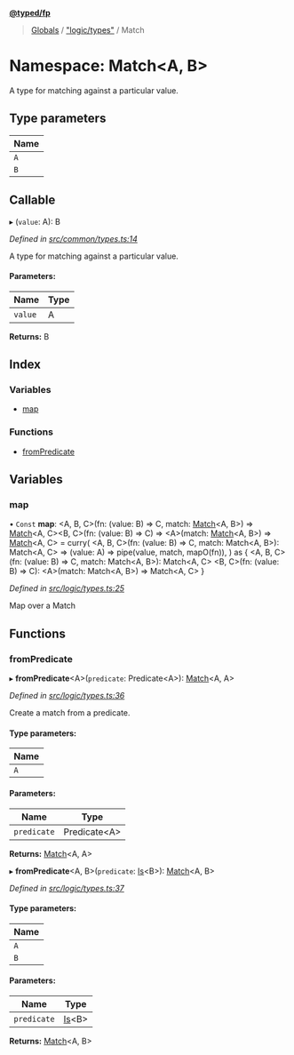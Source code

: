 **[@typed/fp](../README.md)**

> [Globals](../globals.md) / ["logic/types"](_logic_types_.md) / Match

# Namespace: Match\<A, B>

A type for matching against a particular value.

## Type parameters

Name |
------ |
`A` |
`B` |

## Callable

▸ (`value`: A): B

*Defined in [src/common/types.ts:14](https://github.com/TylorS/typed-fp/blob/41076ce/src/common/types.ts#L14)*

A type for matching against a particular value.

#### Parameters:

Name | Type |
------ | ------ |
`value` | A |

**Returns:** B

## Index

### Variables

* [map](_logic_types_.match.md#map)

### Functions

* [fromPredicate](_logic_types_.match.md#frompredicate)

## Variables

### map

• `Const` **map**: \<A, B, C>(fn: (value: B) => C, match: [Match](_logic_types_.match.md)\<A, B>) => [Match](_logic_types_.match.md)\<A, C>\<B, C>(fn: (value: B) => C) => \<A>(match: [Match](_logic_types_.match.md)\<A, B>) => [Match](_logic_types_.match.md)\<A, C> = curry( \<A, B, C>(fn: (value: B) => C, match: Match\<A, B>): Match\<A, C> => (value: A) => pipe(value, match, mapO(fn)), ) as { \<A, B, C>(fn: (value: B) => C, match: Match\<A, B>): Match\<A, C> \<B, C>(fn: (value: B) => C): \<A>(match: Match\<A, B>) => Match\<A, C> }

*Defined in [src/logic/types.ts:25](https://github.com/TylorS/typed-fp/blob/41076ce/src/logic/types.ts#L25)*

Map over a Match

## Functions

### fromPredicate

▸ **fromPredicate**\<A>(`predicate`: Predicate\<A>): [Match](_logic_types_.match.md)\<A, A>

*Defined in [src/logic/types.ts:36](https://github.com/TylorS/typed-fp/blob/41076ce/src/logic/types.ts#L36)*

Create a match from a predicate.

#### Type parameters:

Name |
------ |
`A` |

#### Parameters:

Name | Type |
------ | ------ |
`predicate` | Predicate\<A> |

**Returns:** [Match](_logic_types_.match.md)\<A, A>

▸ **fromPredicate**\<A, B>(`predicate`: [Is](_logic_types_.md#is)\<B>): [Match](_logic_types_.match.md)\<A, B>

*Defined in [src/logic/types.ts:37](https://github.com/TylorS/typed-fp/blob/41076ce/src/logic/types.ts#L37)*

#### Type parameters:

Name |
------ |
`A` |
`B` |

#### Parameters:

Name | Type |
------ | ------ |
`predicate` | [Is](_logic_types_.md#is)\<B> |

**Returns:** [Match](_logic_types_.match.md)\<A, B>

